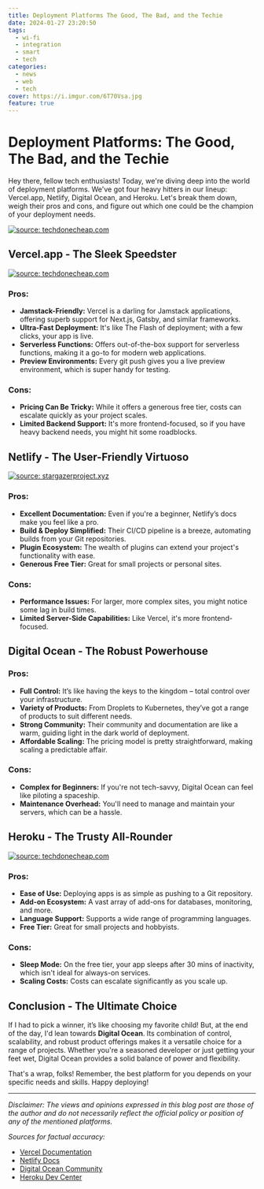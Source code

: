 ```yaml
---
title: Deployment Platforms The Good, The Bad, and the Techie
date: 2024-01-27 23:20:50
tags:
  - wi-fi
  - integration
  - smart
  - tech
categories:
  - news
  - web
  - tech
cover: https://i.imgur.com/6T70Vsa.jpg
feature: true
---
```

# Deployment Platforms: The Good, The Bad, and the Techie

Hey there, fellow tech enthusiasts! Today, we're diving deep into the world of deployment platforms. We've got four heavy hitters in our lineup: Vercel.app, Netlify, Digital Ocean, and Heroku. Let's break them down, weigh their pros and cons, and figure out which one could be the champion of your deployment needs.

<a href="https://techdonecheap.com"><img src="https://i.imgur.com/sQOzZvu.png" title="source: techdonecheap.com" /></a>

## Vercel.app - The Sleek Speedster

<a href="https://techdonecheap.com"><img src="https://i.imgur.com/f1WZdnq.png" title="source: techdonecheap.com" /></a>

### Pros:
- **Jamstack-Friendly:** Vercel is a darling for Jamstack applications, offering superb support for Next.js, Gatsby, and similar frameworks.
- **Ultra-Fast Deployment:** It's like The Flash of deployment; with a few clicks, your app is live.
- **Serverless Functions:** Offers out-of-the-box support for serverless functions, making it a go-to for modern web applications.
- **Preview Environments:** Every git push gives you a live preview environment, which is super handy for testing.

### Cons:
- **Pricing Can Be Tricky:** While it offers a generous free tier, costs can escalate quickly as your project scales.
- **Limited Backend Support:** It's more frontend-focused, so if you have heavy backend needs, you might hit some roadblocks.

## Netlify - The User-Friendly Virtuoso

<a href="https://stargazerproject.xyz/qrzb8bV"><img src="https://i.imgur.com/qrzb8bV.png" title="source: stargazerproject.xyz" /></a>

### Pros:
- **Excellent Documentation:** Even if you're a beginner, Netlify’s docs make you feel like a pro.
- **Build & Deploy Simplified:** Their CI/CD pipeline is a breeze, automating builds from your Git repositories.
- **Plugin Ecosystem:** The wealth of plugins can extend your project's functionality with ease.
- **Generous Free Tier:** Great for small projects or personal sites.

### Cons:
- **Performance Issues:** For larger, more complex sites, you might notice some lag in build times.
- **Limited Server-Side Capabilities:** Like Vercel, it's more frontend-focused.

## Digital Ocean - The Robust Powerhouse

### Pros:
- **Full Control:** It’s like having the keys to the kingdom – total control over your infrastructure.
- **Variety of Products:** From Droplets to Kubernetes, they’ve got a range of products to suit different needs.
- **Strong Community:** Their community and documentation are like a warm, guiding light in the dark world of deployment.
- **Affordable Scaling:** The pricing model is pretty straightforward, making scaling a predictable affair.

### Cons:
- **Complex for Beginners:** If you're not tech-savvy, Digital Ocean can feel like piloting a spaceship.
- **Maintenance Overhead:** You'll need to manage and maintain your servers, which can be a hassle.

## Heroku - The Trusty All-Rounder

<a href="https://techdonecheap.com/"><img src="https://i.imgur.com/FlAZU2g.png" title="source: techdonecheap.com" /></a>

### Pros:
- **Ease of Use:** Deploying apps is as simple as pushing to a Git repository.
- **Add-on Ecosystem:** A vast array of add-ons for databases, monitoring, and more.
- **Language Support:** Supports a wide range of programming languages.
- **Free Tier:** Great for small projects and hobbyists.

### Cons:
- **Sleep Mode:** On the free tier, your app sleeps after 30 mins of inactivity, which isn't ideal for always-on services.
- **Scaling Costs:** Costs can escalate significantly as you scale up.

## Conclusion - The Ultimate Choice

If I had to pick a winner, it’s like choosing my favorite child! But, at the end of the day, I'd lean towards **Digital Ocean**. Its combination of control, scalability, and robust product offerings makes it a versatile choice for a range of projects. Whether you're a seasoned developer or just getting your feet wet, Digital Ocean provides a solid balance of power and flexibility. 

That's a wrap, folks! Remember, the best platform for you depends on your specific needs and skills. Happy deploying!

---

*Disclaimer: The views and opinions expressed in this blog post are those of the author and do not necessarily reflect the official policy or position of any of the mentioned platforms.* 

*Sources for factual accuracy:*
- [Vercel Documentation](https://vercel.com/docs)
- [Netlify Docs](https://docs.netlify.com/)
- [Digital Ocean Community](https://www.digitalocean.com/community)
- [Heroku Dev Center](https://devcenter.heroku.com/)
